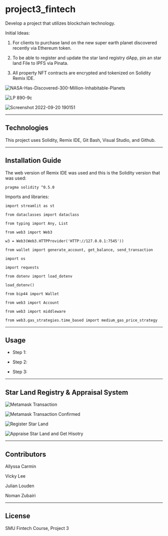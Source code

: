 # project3_fintech

Develop a project that utilizes blockchain technology. 

Initial Ideas:
 1. For clients to purchase land on the new super earth planet discovered recently via Ethereum token.
 
 2. To be able to register and update the star land registry dApp, pin an star land File to IPFS via Pinata.
 
 3. All property NFT contracts are encrypted and tokenized on Solidity Remix IDE.

![NASA-Has-Discovered-300-Million-Inhabitable-Planets](https://user-images.githubusercontent.com/103230949/192163101-17ee432e-f5cd-4478-abd8-cc1a43af43f1.jpg)

![LP 890-9c](https://user-images.githubusercontent.com/103230949/192163074-cb68c627-55d6-4f25-8b51-7ad3c822c8ce.png)

![Screenshot 2022-09-20 190151](https://user-images.githubusercontent.com/103230949/192163098-95eecc1f-ced6-4eb6-ad09-36cf8693c0e2.png)

---

## Technologies

This project uses Solidity, Remix IDE, Git Bash, Visual Studio, and Github.

---

## Installation Guide

The web version of Remix IDE was used and this is the Solidity version that was used:

    pragma solidity ^0.5.0


Imports and libraries:

    import streamlit as st

    from dataclasses import dataclass

    from typing import Any, List

    from web3 import Web3

    w3 = Web3(Web3.HTTPProvider('HTTP://127.0.0.1:7545'))

    from wallet import generate_account, get_balance, send_transaction

    import os

    import requests

    from dotenv import load_dotenv

    load_dotenv()

    from bip44 import Wallet

    from web3 import Account

    from web3 import middleware

    from web3.gas_strategies.time_based import medium_gas_price_strategy

---

## Usage

* Step 1: 


* Step 2: 


* Step 3: 



---

## Star Land Registry & Appraisal System
![Metamask Transaction](https://user-images.githubusercontent.com/103230949/192166192-cbbf0137-8532-4831-8ece-7c7ba3647150.png)

![Metamask Transaction Confirmed](https://user-images.githubusercontent.com/103230949/192166203-bc46f139-da53-4571-ba24-2bed5370a097.png)


![Register Star Land](https://user-images.githubusercontent.com/103230949/192166212-59d08168-93c7-4dc9-a3ad-619230171135.png)

![Appraise Star Land and Get Hisotry](https://user-images.githubusercontent.com/103230949/192166215-bb54d892-b66f-4fff-8d5d-022e5b1cd8e5.png)

---

## Contributors

Allyssa Carmin

Vicky Lee

Julian Louden

Noman Zubairi

---

## License

SMU Fintech Course, Project 3

